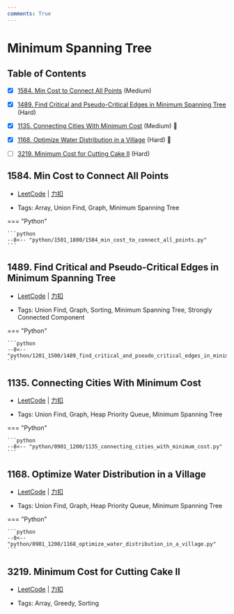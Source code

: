 ```yaml
---
comments: True
---
```


# Minimum Spanning Tree

## Table of Contents

- [x] [1584. Min Cost to Connect All Points](#1584-min-cost-to-connect-all-points) (Medium)
- [x] [1489. Find Critical and Pseudo-Critical Edges in Minimum Spanning Tree](#1489-find-critical-and-pseudo-critical-edges-in-minimum-spanning-tree) (Hard)
- [x] [1135. Connecting Cities With Minimum Cost](#1135-connecting-cities-with-minimum-cost) (Medium) 👑
- [x] [1168. Optimize Water Distribution in a Village](#1168-optimize-water-distribution-in-a-village) (Hard) 👑
- [ ] [3219. Minimum Cost for Cutting Cake II](#3219-minimum-cost-for-cutting-cake-ii) (Hard)


## 1584. Min Cost to Connect All Points

-    [LeetCode](https://leetcode.com/problems/min-cost-to-connect-all-points/) | [力扣](https://leetcode.cn/problems/min-cost-to-connect-all-points/)

-   Tags: Array, Union Find, Graph, Minimum Spanning Tree

=== "Python"

    ```python
    --8<-- "python/1501_1800/1584_min_cost_to_connect_all_points.py"
    ```



## 1489. Find Critical and Pseudo-Critical Edges in Minimum Spanning Tree

-    [LeetCode](https://leetcode.com/problems/find-critical-and-pseudo-critical-edges-in-minimum-spanning-tree/) | [力扣](https://leetcode.cn/problems/find-critical-and-pseudo-critical-edges-in-minimum-spanning-tree/)

-   Tags: Union Find, Graph, Sorting, Minimum Spanning Tree, Strongly Connected Component

=== "Python"

    ```python
    --8<-- "python/1201_1500/1489_find_critical_and_pseudo_critical_edges_in_minimum_spanning_tree.py"
    ```



## 1135. Connecting Cities With Minimum Cost

-    [LeetCode](https://leetcode.com/problems/connecting-cities-with-minimum-cost/) | [力扣](https://leetcode.cn/problems/connecting-cities-with-minimum-cost/)

-   Tags: Union Find, Graph, Heap Priority Queue, Minimum Spanning Tree

=== "Python"

    ```python
    --8<-- "python/0901_1200/1135_connecting_cities_with_minimum_cost.py"
    ```



## 1168. Optimize Water Distribution in a Village

-    [LeetCode](https://leetcode.com/problems/optimize-water-distribution-in-a-village/) | [力扣](https://leetcode.cn/problems/optimize-water-distribution-in-a-village/)

-   Tags: Union Find, Graph, Heap Priority Queue, Minimum Spanning Tree

=== "Python"

    ```python
    --8<-- "python/0901_1200/1168_optimize_water_distribution_in_a_village.py"
    ```



## 3219. Minimum Cost for Cutting Cake II

-    [LeetCode](https://leetcode.com/problems/minimum-cost-for-cutting-cake-ii/) | [力扣](https://leetcode.cn/problems/minimum-cost-for-cutting-cake-ii/)

-   Tags: Array, Greedy, Sorting



